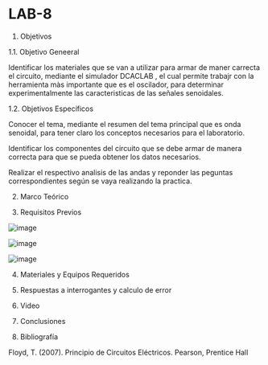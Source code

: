 # LAB-8

1. Objetivos 

1.1. Objetivo Geneeral

Identificar los materiales  que se van a utilizar para armar de maner carrecta el circuito, mediante el simulador DCACLAB , el cual permite trabajr con la herramienta màs importante que es el oscilador, para determinar experimentalmente las caracteristicas de las señales senoidales. 

1.2. Objetivos Específicos 

Conocer el tema, mediante el resumen del tema principal que es onda senoidal, para tener claro los conceptos necesarios para el laboratorio. 

Identificar los componentes del circuito que se debe armar de manera correcta para que se pueda obtener los datos necesarios.

Realizar el respectivo analisis de las andas y reponder las peguntas correspondientes según se vaya realizando la practica. 

2. Marco Teórico 


3. Requisitos Previos 

![image](https://user-images.githubusercontent.com/94153604/155046267-882d040b-ab81-4b27-9d0b-ec064d22a4f0.png)

![image](https://user-images.githubusercontent.com/94153604/155046281-014f17bc-1255-4ec5-aa38-2a89bd076fce.png)

![image](https://user-images.githubusercontent.com/94153604/155046288-d7a34310-9bb4-4283-b245-d450e45ca2a1.png)

4. Materiales y Equipos Requeridos 


5. Respuestas a interrogantes y calculo de error


6. Video 


7. Conclusiones 


8. Bibliografía

Floyd, T. (2007). Principio de Circuitos Eléctricos. Pearson, Prentice Hall
